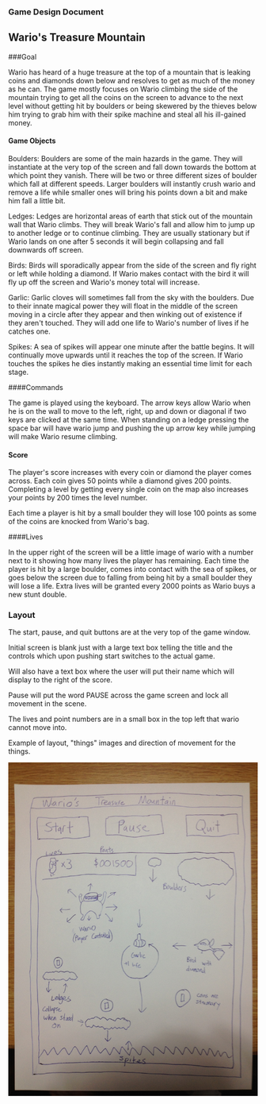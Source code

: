 ### Game Design Document

## Wario's Treasure Mountain

###Goal

Wario has heard of a huge treasure at the top of a mountain that is leaking coins and diamonds down below and resolves to get as much of the money as he can. The game mostly focuses on Wario climbing the side of the mountain trying to get all the coins on the screen to advance to the next level without getting hit by boulders or being skewered by the thieves below him trying to grab him with their spike machine and steal all his ill-gained money.

#### Game Objects

Boulders: Boulders are some of the main hazards in the game. They will instantiate at the very top of the screen and fall down towards the bottom at which point they vanish. There will be two or three different sizes of boulder which fall at different speeds. Larger boulders will instantly crush wario and remove a life while smaller ones will bring his points down a bit and make him fall a little bit. 

Ledges: Ledges are horizontal areas of earth that stick out of the mountain wall that Wario climbs. They will break Wario's fall and allow him to jump up to another ledge or to continue climbing. They are usually stationary but if Wario lands on one after 5 seconds it will begin collapsing and fall downwards off screen.

Birds: Birds will sporadically appear from the side of the screen and fly right or left while holding a diamond. If Wario makes contact with the bird it will fly up off the screen and Wario's money total will increase.

Garlic: Garlic cloves will sometimes fall from the sky with the boulders. Due to their innate magical power they will float in the middle of the screen moving in a circle after they appear and then winking out of existence if they aren't touched. They will add one life to Wario's number of lives if he catches one.

Spikes: A sea of spikes will appear one minute after the battle begins. It will continually move upwards until it reaches the top of the screen. If Wario touches the spikes he dies instantly making an essential time limit for each stage.


####Commands

The game is played using the keyboard. The arrow keys allow Wario when he is on the wall to move to the left, right, up and down or diagonal if two keys are clicked at the same time. When standing on a ledge pressing the space bar will have wario jump and pushing the up arrow key while jumping will make Wario resume climbing. 

#### Score

The player's score increases with every coin or diamond the player comes across. Each coin gives 50 points while a diamond gives 200 points. Completing a level by getting every single coin on the map also increases your points by 200 times the level number. 

Each time a player is hit by a small boulder they will lose 100 points as some of the coins are knocked from Wario's bag. 

####Lives

In the upper right of the screen will be a little image of wario with a number next to it showing how many lives the player has remaining. Each time the player 
is hit by a large boulder, comes into contact with the sea of spikes, or goes below the screen due to falling from being hit by a small boulder they will lose a life. Extra lives will be granted every 2000 points as Wario buys a new stunt double.

### Layout

The start, pause, and quit buttons are at the very top of the game window. 

Initial screen is blank just with a large text box telling the title and the controls which upon pushing start switches to the actual game.

Will also have a text box where the user will put their name which will display to the right of the score.

Pause will put the word PAUSE across the game screen and lock all movement in the scene.

The lives and point numbers are in a small box in the top left that wario cannot move into.

Example of layout, "things" images and direction of movement for the things.

![Layout](Layoutimage.JPG "Layout")